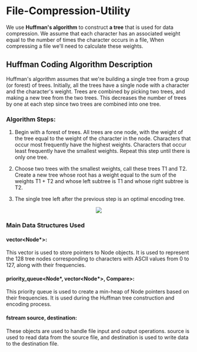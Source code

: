 # File-Compression-Utility
We use **Huffman's algorithm** to construct **a tree** that is used for data compression. 
We assume that each character has an associated weight equal to the number of times the character occurs in a file,
When compressing a file we'll need to calculate these weights.

## Huffman Coding Algorithm Description

Huffman's algorithm assumes that we're building a single tree from a group (or forest) of trees. 
Initially, all the trees have a single node with a character and the character's weight. 
Trees are combined by picking two trees, and making a new tree from the two trees. 
This decreases the number of trees by one at each step since two trees are combined into one tree.

### Algorithm Steps:

1. Begin with a forest of trees. All trees are one node, with the weight of the tree equal to the weight of the character in the node. 
Characters that occur most frequently have the highest weights. Characters that occur least frequently have the smallest weights.
Repeat this step until there is only one tree.

2. Choose two trees with the smallest weights, call these trees T1 and T2. Create a new tree whose root has a weight equal to the sum of the weights T1 + T2 and whose left subtree is T1 and whose right subtree is T2.

3. The single tree left after the previous step is an optimal encoding tree.

<p align='center'><img src='https://upload.wikimedia.org/wikipedia/commons/d/d8/HuffmanCodeAlg.png'/></p>

### Main Data Structures Used

#### vector<Node*>:
This vector is used to store pointers to Node objects. It is used to represent the 128 tree nodes corresponding to characters with ASCII values from 0 to 127, along with their frequencies.
#### priority_queue<Node*, vector<Node*>, Compare>:
This priority queue is used to create a min-heap of Node pointers based on their frequencies. It is used during the Huffman tree construction and encoding process.
#### fstream source, destination: 
These objects are used to handle file input and output operations. source is used to read data from the source file, and destination is used to write data to the destination file.
